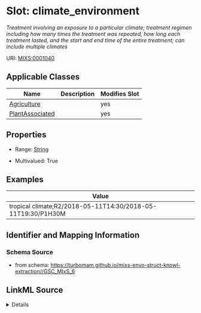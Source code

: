 # Slot: climate_environment


_Treatment involving an exposure to a particular climate; treatment regimen including how many times the treatment was repeated, how long each treatment lasted, and the start and end time of the entire treatment; can include multiple climates_



URI: [MIXS:0001040](https://w3id.org/mixs/0001040)



<!-- no inheritance hierarchy -->




## Applicable Classes

| Name | Description | Modifies Slot |
| --- | --- | --- |
[Agriculture](Agriculture.md) |  |  yes  |
[PlantAssociated](PlantAssociated.md) |  |  yes  |







## Properties

* Range: [String](String.md)

* Multivalued: True






## Examples

| Value |
| --- |
| tropical climate;R2/2018-05-11T14:30/2018-05-11T19:30/P1H30M |

## Identifier and Mapping Information







### Schema Source


* from schema: https://turbomam.github.io/mixs-envo-struct-knowl-extraction//GSC_MIxS_6




## LinkML Source

<details>
```yaml
name: climate_environment
description: Treatment involving an exposure to a particular climate; treatment regimen
  including how many times the treatment was repeated, how long each treatment lasted,
  and the start and end time of the entire treatment; can include multiple climates
title: climate environment
notes:
- environment
examples:
- value: tropical climate;R2/2018-05-11T14:30/2018-05-11T19:30/P1H30M
from_schema: https://turbomam.github.io/mixs-envo-struct-knowl-extraction//GSC_MIxS_6
rank: 1000
slot_uri: MIXS:0001040
multivalued: true
alias: climate_environment
domain_of:
- Agriculture
- PlantAssociated
range: string

```
</details>